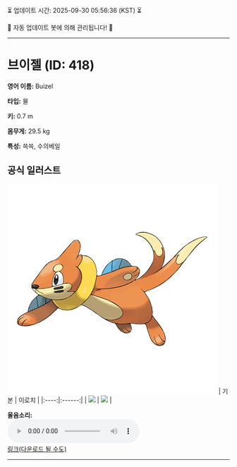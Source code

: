 
⏳ 업데이트 시간: 2025-09-30 05:56:36 (KST) ⏳

🤖 자동 업데이트 봇에 의해 관리됩니다! 🤖

---

# 브이젤 (ID: 418)
**영어 이름:** Buizel

**타입:** 물

**키:** 0.7 m

**몸무게:** 29.5 kg

**특성:** 쓱쓱, 수의베일

## 공식 일러스트
![](https://raw.githubusercontent.com/PokeAPI/sprites/master/sprites/pokemon/other/official-artwork/418.png)
| 기본 | 이로치 |
|:----:|:------:|
| <img src="http://play.pokemonshowdown.com/sprites/ani/buizel.gif" width="200"> | <img src="http://play.pokemonshowdown.com/sprites/ani-shiny/buizel.gif" width="200"> |

**울음소리:**<br><audio controls src="https://raw.githubusercontent.com/PokeAPI/cries/main/cries/pokemon/latest/418.ogg"></audio><br> [링크(다운로드 될 수도)](https://raw.githubusercontent.com/PokeAPI/cries/main/cries/pokemon/latest/418.ogg)


---
